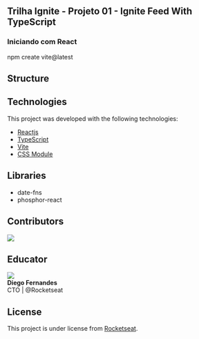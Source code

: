 ## Trilha Ignite - Projeto 01 - Ignite Feed With TypeScript

### Iniciando com React

npm create vite@latest

## Structure

## Technologies

This project was developed with the following technologies:

- [Reactjs](https://reactjs.org)
- [TypeScript](https://www.typescriptlang.org)
- [Vite](https://vitejs.dev/)
- [CSS Module](https://github.com/css-modules/css-modules)

## Libraries

- date-fns
- phosphor-react

## Contributors

[![](https://contrib.rocks/image?repo=joneskleber/joneskleber)](https://github.com/joneskleber)

## Educator

[![](https://contrib.rocks/image?repo=diego3g/diego3g)](https://github.com/diego3g)</br><strong>Diego Fernandes</strong><br/>CTO | @Rocketseat

## License

This project is under license from [Rocketseat](https://www.rocketseat.com.br/).

